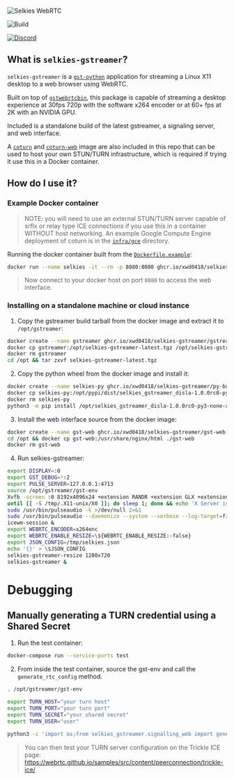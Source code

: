 ![Selkies WebRTC](logo/horizontal-480.png)

![Build](https://github.com/xwd0418/selkies-gstreamer/actions/workflows/build_and_publish_all_images.yaml/badge.svg)

[![Discord](https://img.shields.io/discord/798699922223398942?logo=discord)](https://discord.gg/wDNGDeSW5F)

## What is `selkies-gstreamer`?

`selkies-gstreamer` is a [`gst-python`](https://gitlab.freedesktop.org/gstreamer/gst-python) application for streaming a Linux X11 desktop to a web browser using WebRTC.

Built on top of [`gstwebrtcbin`](https://gstreamer.freedesktop.org/documentation/webrtc/index.html?gi-language=c), this package is capable of streaming a desktop experience at 30fps 720p with the software x264 encoder or at 60+ fps at 2K with an NVIDIA GPU.

Included is a standalone build of the latest gstreamer, a signaling server, and web interface.

A [`coturn`](addons/coturn) and [`coturn-web`](addons/coturn-web) image are also included in this repo that can be used to host your own STUN/TURN infrastructure, which is required if trying it use this in a Docker container.

## How do I use it?

### Example Docker container

> NOTE: you will need to use an external STUN/TURN server capable of srflx or relay type ICE connections if you use this in a container WITHOUT host networking. An example Google Compute Engine deployment of coturn is in the [`infra/gce`](infra/gce) directory.

Running the docker container built from the [`Dockerfile.example`](./Dockerfile.example):

```bash
docker run --name selkies -it --rm -p 8080:8080 ghcr.io/xwd0418/selkies-gstreamer/gst-py-example:latest-ubuntu20.04
```

> Now connect to your docker host on port `8080` to access the web interface.

### Installing on a standalone machine or cloud instance

1. Copy the gstreamer build tarball from the docker image and extract it to `/opt/gstreamer`:

```bash
docker create --name gstreamer ghcr.io/xwd0418/selkies-gstreamer/gstreamer:latest-ubuntu20.04
docker cp gstreamer:/opt/selkies-gstreamer-latest.tgz /opt/selkies-gstreamer-latest.tgz
docker rm gstreamer
cd /opt && tar zxvf selkies-gstreamer-latest.tgz
```

2. Copy the python wheel from the docker image and install it:

```bash
docker create --name selkies-py ghcr.io/xwd0418/selkies-gstreamer/py-build:latest
docker cp selkies-py:/opt/pypi/dist/selkies_gstreamer_disla-1.0.0rc0-py3-none-any.whl /opt/selkies_gstreamer_disla-1.0.0rc0-py3-none-any.whl
docker rm selkies-py
python3 -m pip install /opt/selkies_gstreamer_disla-1.0.0rc0-py3-none-any.whl
```

3. Install the web interface source from the docker image:

```bash
docker create --name gst-web ghcr.io/xwd0418/selkies-gstreamer/gst-web:latest
cd /opt && docker cp gst-web:/usr/share/nginx/html ./gst-web
docker rm gst-web
```

4. Run selkies-gstreamer:

```bash
export DISPLAY=:0
export GST_DEBUG=*:2
export PULSE_SERVER=127.0.0.1:4713
source /opt/gstreamer/gst-env
Xvfb -screen :0 8192x4096x24 +extension RANDR +extension GLX +extension MIT-SHM -nolisten tcp -noreset -shmem 2>&1 >/tmp/Xvfb.log &
until [[ -S /tmp/.X11-unix/X0 ]]; do sleep 1; done && echo 'X Server is ready'
sudo /usr/bin/pulseaudio -k >/dev/null 2>&1
sudo /usr/bin/pulseaudio --daemonize --system --verbose --log-target=file:/tmp/pulseaudio.log --realtime=true --disallow-exit -L 'module-native-protocol-tcp auth-ip-acl=127.0.0.0/8 port=4713 auth-anonymous=1'
icewm-session &
export WEBRTC_ENCODER=x264enc
export WEBRTC_ENABLE_RESIZE=\${WEBRTC_ENABLE_RESIZE:-false}
export JSON_CONFIG=/tmp/selkies.json
echo '{}' > \$JSON_CONFIG
selkies-gstreamer-resize 1280x720
selkies-gstreamer &
```

# Debugging

## Manually generating a TURN credential using a Shared Secret

1. Run the test container:

```bash
docker-compose run --service-ports test
```

2. From inside the test container, source the gst-env and call the `generate_rtc_config` method.

```bash
. /opt/gstreamer/gst-env

export TURN_HOST="your turn host"
export TURN_PORT="your turn port"
export TURN_SECRET="your shared secret"
export TURN_USER="user"

python3 -c 'import os;from selkies_gstreamer.signalling_web import generate_rtc_config; print(generate_rtc_config(os.environ["TURN_HOST"], os.environ["TURN_PORT"], os.environ["TURN_SECRET"], os.environ["TURN_USER"]))'
```

> You can then test your TURN server configuration on the Trickle ICE page: https://webrtc.github.io/samples/src/content/peerconnection/trickle-ice/